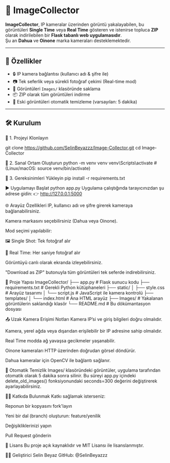# 📸 ImageCollector

**ImageCollector**, IP kameralar üzerinden görüntü yakalayabilen, bu görüntüleri **Single Time** veya **Real Time** gösteren ve istenirse topluca **ZIP** olarak indirilebilen bir **Flask tabanlı web uygulamasıdır**.  
Şu an **Dahua** ve **Oinone** marka kameraları desteklemektedir.

---

## 🚀 Özellikler

- 🔒 IP kamera bağlantısı (kullanıcı adı & şifre ile)
- 📷 Tek seferlik veya sürekli fotoğraf çekimi (Real-time mod)
- 💾 Görüntüleri `Images/` klasöründe saklama
- 📦 ZIP olarak tüm görüntüleri indirme
- 🧼 Eski görüntüleri otomatik temizleme (varsayılan: 5 dakika)

---

## 🛠️ Kurulum

🔹 1. Projeyi Klonlayın

git clone https://github.com/SelinBeyazzz/Image-Collector.git
cd Image-Collector


🔹 2. Sanal Ortam Oluşturun
python -m venv venv
venv\Scripts\activate  # (Linux/macOS: source venv/bin/activate)


🔹 3. Gereksinimleri Yükleyin
pip install -r requirements.txt


▶️ Uygulamayı Başlat
python app.py
Uygulama çalıştığında tarayıcınızdan şu adrese gidin:
👉 http://127.0.0.1:5000


🌐 Arayüz Özellikleri
IP, kullanıcı adı ve şifre girerek kameraya bağlanabilirsiniz.

Kamera markasını seçebilirsiniz (Dahua veya Oinone).

Mod seçimi yapılabilir:

🖼️ Single Shot: Tek fotoğraf alır

📡 Real Time: Her saniye fotoğraf alır

Görüntüyü canlı olarak ekranda izleyebilirsiniz.

"Download as ZIP" butonuyla tüm görüntüleri tek seferde indirebilirsiniz.


📁 Proje Yapısı
ImageCollector/
├── app.py                  # Flask sunucu kodu
├── requirements.txt        # Gerekli Python kütüphaneleri
├── static/
│   ├── style.css           # Arayüz tasarımı
│   └── script.js           # JavaScript ile kamera kontrolü
├── templates/
│   └── index.html          # Ana HTML arayüz
├── Images/                 # Yakalanan görüntülerin saklandığı klasör
└── README.md               # Bu dökümantasyon dosyası


📤 Uzak Kamera Erişimi Notları
Kamera IP’si ve giriş bilgileri doğru olmalıdır.

Kamera, yerel ağda veya dışarıdan erişilebilir bir IP adresine sahip olmalıdır.

Real Time modda ağ yavaşsa gecikmeler yaşanabilir.

Oinone kameraları HTTP üzerinden doğrudan görsel döndürür.

Dahua kameralar için OpenCV ile bağlantı sağlanır.


🧹 Otomatik Temizlik
Images/ klasöründeki görüntüler, uygulama tarafından otomatik olarak 5 dakika sonra silinir.
Bu süreyi app.py içindeki delete_old_images() fonksiyonundaki seconds=300 değerini değiştirerek ayarlayabilirsiniz.


🧑‍💻 Katkıda Bulunmak
Katkı sağlamak isterseniz:

Reponun bir kopyasını fork'layın

Yeni bir dal (branch) oluşturun: feature/yenilik

Değişikliklerinizi yapın

Pull Request gönderin


📄 Lisans
Bu proje açık kaynaklıdır ve MIT Lisansı ile lisanslanmıştır.


🙋‍♀️ Geliştirici
Selin Beyaz
GitHub: @SelinBeyazzz

